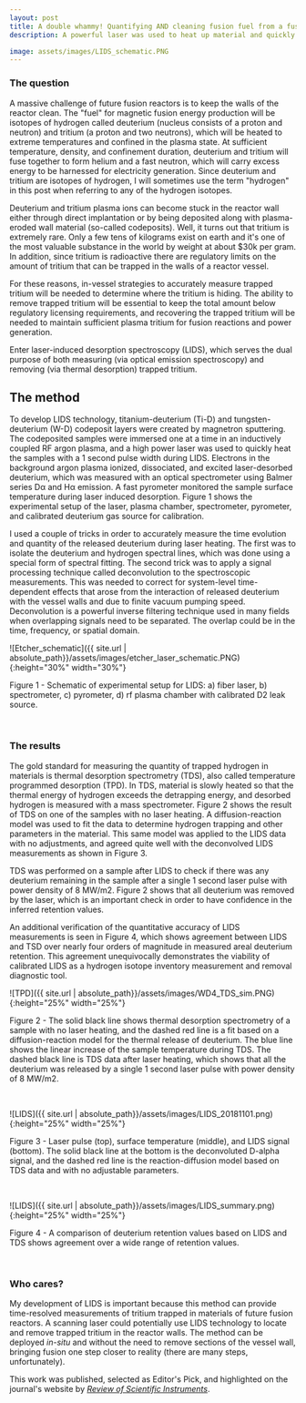 ```yaml
---
layout: post
title: A double whammy! Quantifying AND cleaning fusion fuel from a fusion reactor wall.
description: A powerful laser was used to heat up material and quickly remove hydrogen fusion fuel from where it doesn't belong.  

image: assets/images/LIDS_schematic.PNG
---
```



### The question

A massive challenge of future fusion reactors is to keep the walls of the reactor clean. The "fuel" for magnetic fusion energy production will be isotopes of hydrogen called deuterium (nucleus consists of a proton and neutron) and tritium (a proton and two neutrons), which will be heated to extreme temperatures and confined in the plasma state. At sufficient temperature, density, and confinement duration, deuterium and tritium will fuse together to form helium and a fast neutron, which will carry excess energy to be harnessed for electricity generation. Since deuterium and tritium are isotopes of hydrogen, I will sometimes use the term "hydrogen" in this post when referring to any of the hydrogen isotopes.

Deuterium and tritium plasma ions can become stuck in the reactor wall either through direct implantation or by being deposited along with plasma-eroded wall material (so-called codeposits). Well, it turns out that tritium is extremely rare. Only a few tens of kilograms exist on earth and it's one of the most valuable substance in the world by weight at about $30k per gram. In addition, since tritium is radioactive there are regulatory limits on the amount of tritium that can be trapped in the walls of a reactor vessel.

For these reasons, in-vessel strategies to accurately measure trapped tritium will be needed to determine where the tritium is hiding. The ability to remove trapped tritium will be essential to keep the total amount below regulatory licensing requirements, and recovering the trapped tritium will be needed to maintain sufficient plasma tritium for fusion reactions and power generation.

Enter laser-induced desorption spectroscopy (LIDS), which serves the dual purpose of both measuring (via optical emission spectroscopy) and removing (via thermal desorption) trapped tritium.


## The method

To develop LIDS technology, titanium-deuterium (Ti-D) and tungsten-deuterium (W-D) codeposit layers were created by magnetron sputtering. The codeposited samples were immersed one at a time in an inductively coupled RF argon plasma, and a high power laser was used to quickly heat the samples with a 1 second pulse width during LIDS. Electrons in the background argon plasma ionized, dissociated, and excited laser-desorbed deuterium, which was measured with an optical spectrometer using Balmer series Dα and Hα emission. A fast pyrometer monitored the sample surface temperature during laser induced desorption. Figure 1 shows the experimental setup of the laser, plasma chamber, spectrometer, pyrometer, and calibrated deuterium gas source for calibration.

I used a couple of tricks in order to accurately measure the time evolution and quantity of the released deuterium during laser heating. The first was to isolate the deuterium and hydrogen spectral lines, which was done using a special form of spectral fitting. The second trick was to apply a signal processing technique called deconvolution to the spectroscopic measurements. This was needed to correct for system-level time-dependent effects that arose from the interaction of released deuterium with the vessel walls and due to finite vacuum pumping speed. Deconvolution is a powerful inverse filtering technique used in many fields when overlapping signals need to be separated. The overlap could be in the time, frequency, or spatial domain.


![Etcher_schematic]({{ site.url | absolute_path}}/assets/images/etcher_laser_schematic.PNG){:height="30%" width="30%"}
 <figcaption>
    Figure 1 - Schematic of experimental setup for LIDS: a) fiber laser, b) spectrometer, c) pyrometer, d) rf plasma chamber with calibrated D2 leak source.
 </figcaption>
<p>&nbsp;</p>



### The results

The gold standard for measuring the quantity of trapped hydrogen in materials is thermal desorption spectrometry (TDS), also called temperature programmed desorption (TPD). In TDS, material is slowly heated so that the thermal energy of hydrogen exceeds the detrapping energy, and desorbed hydrogen is measured with a mass spectrometer. Figure 2 shows the result of TDS on one of the samples with no laser heating. A diffusion-reaction model was used to fit the data to determine hydrogen trapping and other parameters in the material. This same model was applied to the LIDS data with no adjustments, and agreed quite well with the deconvolved LIDS measurements as shown in Figure 3. 

TDS was performed on a sample after LIDS to check if there was any deuterium remaining in the sample after a single 1 second laser pulse with power density of 8 MW/m2. Figure 2 shows that all deuterium was removed by the laser, which is an important check in order to have confidence in the inferred retention values.

An additional verification of the quantitative accuracy of LIDS measurements is seen in Figure 4, which shows agreement between LIDS and TSD over nearly four orders of magnitude in measured areal deuterium retention. This agreement unequivocally demonstrates the viability of calibrated LIDS as a hydrogen isotope inventory measurement and removal diagnostic tool.


![TPD]({{ site.url | absolute_path}}/assets/images/WD4_TDS_sim.PNG){:height="25%" width="25%"}
 <figcaption>
    Figure 2 - The solid black line shows thermal desorption spectrometry of a sample with no laser heating, and the dashed red line is a fit based on a diffusion-reaction model for the thermal release of deuterium. The blue line shows the linear increase of the sample temperature during TDS. The dashed black line is TDS data after laser heating, which shows that all the deuterium was released by a single 1 second laser pulse with power density of 8 MW/m2.
 </figcaption>
<p>&nbsp;</p>


![LIDS]({{ site.url | absolute_path}}/assets/images/LIDS_20181101.png){:height="25%" width="25%"}
 <figcaption>
    Figure 3 - Laser pulse (top), surface temperature (middle), and LIDS signal (bottom). The solid black line at the bottom is the deconvoluted D-alpha signal, and the dashed red line is the reaction-diffusion model based on TDS data and with no adjustable parameters.
 </figcaption>
<p>&nbsp;</p>

![LIDS]({{ site.url | absolute_path}}/assets/images/LIDS_summary.png){:height="25%" width="25%"}
 <figcaption>
    Figure 4 - A comparison of deuterium retention values based on LIDS and TDS shows agreement over a wide range of retention values.
 </figcaption>
<p>&nbsp;</p>


### Who cares?
My development of LIDS is important because this method can provide time-resolved measurements of tritium trapped in materials of future fusion reactors. A scanning laser could potentially use LIDS technology to locate and remove trapped tritium in the reactor walls. The method can be deployed *in-situ* and without the need to remove sections of the vessel wall, bringing fusion one step closer to reality (there are many steps, unfortunately).


This work was published, selected as Editor's Pick, and highlighted on the journal's website by <a href = " {{ site.url }}/assets/publications/90.pdf ">*Review of Scientific Instruments*</a>.




